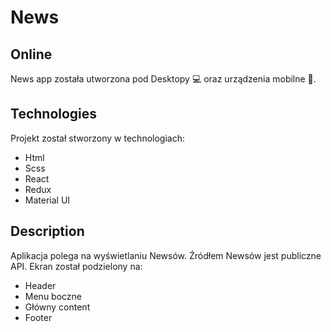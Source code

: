 # News


## Online

News app została utworzona pod Desktopy 💻
oraz urządzenia mobilne 📱. 

## Technologies

Projekt został stworzony w technologiach:

- Html
- Scss
- React
- Redux 
- Material UI

## Description

Aplikacja polega na wyświetlaniu Newsów. Źródłem Newsów jest publiczne API.
Ekran został podzielony na:

- Header
- Menu boczne
- Główny content
- Footer

